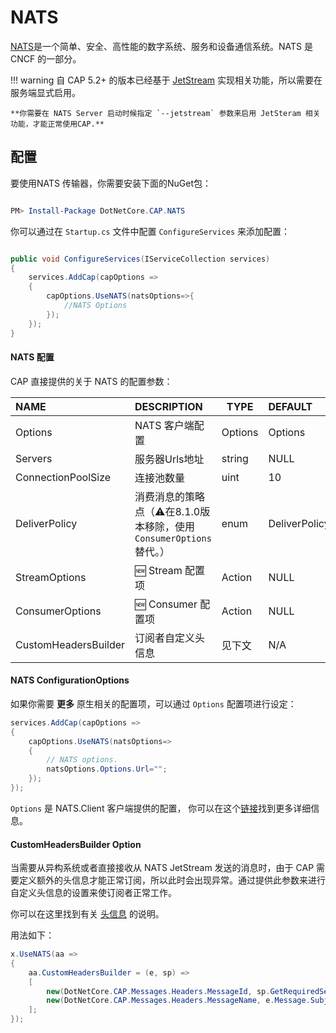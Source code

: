 # NATS

[NATS](https://nats.io/)是一个简单、安全、高性能的数字系统、服务和设备通信系统。NATS 是 CNCF 的一部分。

!!! warning
    自 CAP 5.2+ 的版本已经基于 [JetStream](https://docs.nats.io/nats-concepts/jetstream) 实现相关功能，所以需要在服务端显式启用。
    
    **你需要在 NATS Server 启动时候指定 `--jetstream` 参数来启用 JetSteram 相关功能，才能正常使用CAP.**

## 配置

要使用NATS 传输器，你需要安装下面的NuGet包：

```powershell

PM> Install-Package DotNetCore.CAP.NATS

```

你可以通过在 `Startup.cs` 文件中配置 `ConfigureServices` 来添加配置：

```csharp

public void ConfigureServices(IServiceCollection services)
{
    services.AddCap(capOptions =>
    {
        capOptions.UseNATS(natsOptions=>{
            //NATS Options
        });
    });
}

```

#### NATS 配置

CAP 直接提供的关于 NATS 的配置参数：


NAME | DESCRIPTION | TYPE | DEFAULT
:---|:---|---|:---
Options | NATS 客户端配置 | Options | Options
Servers | 服务器Urls地址 | string | NULL
ConnectionPoolSize  | 连接池数量 | uint | 10
DeliverPolicy | 消费消息的策略点（⚠️在8.1.0版本移除，使用`ConsumerOptions`替代。） | enum | DeliverPolicy.New
StreamOptions | 🆕 Stream 配置项 |  Action | NULL
ConsumerOptions | 🆕 Consumer 配置项 | Action | NULL
CustomHeadersBuilder | 订阅者自定义头信息 |  见下文 |  N/A

#### NATS ConfigurationOptions

如果你需要 **更多** 原生相关的配置项，可以通过 `Options` 配置项进行设定：

```csharp
services.AddCap(capOptions => 
{
    capOptions.UseNATS(natsOptions=>
    {
        // NATS options.
        natsOptions.Options.Url="";
    });
});
```

`Options` 是 NATS.Client 客户端提供的配置， 你可以在这个[链接](http://nats-io.github.io/nats.net/class_n_a_t_s_1_1_client_1_1_options.html)找到更多详细信息。

#### CustomHeadersBuilder Option

当需要从异构系统或者直接接收从 NATS JetStream 发送的消息时，由于 CAP 需要定义额外的头信息才能正常订阅，所以此时会出现异常。通过提供此参数来进行自定义头信息的设置来使订阅者正常工作。

你可以在这里找到有关 [头信息](../cap/messaging.md#异构系统集成) 的说明。

用法如下：

```cs
x.UseNATS(aa =>
{
    aa.CustomHeadersBuilder = (e, sp) =>
    [
        new(DotNetCore.CAP.Messages.Headers.MessageId, sp.GetRequiredService<ISnowflakeId>().NextId().ToString()),
        new(DotNetCore.CAP.Messages.Headers.MessageName, e.Message.Subject)
    ];
});
```